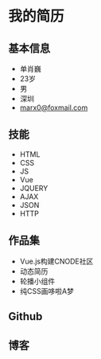 # 我的简历

## 基本信息
- 单肖巍
- 23岁
- 男
- 深圳
- marx0@foxmail.com

## 技能
- HTML
- CSS
- JS
- Vue
- JQUERY
- AJAX
- JSON
- HTTP

## 作品集
- Vue.js构建CNODE社区
- 动态简历
- 轮播小组件
- 纯CSS画哆啦A梦


## Github

## 博客
